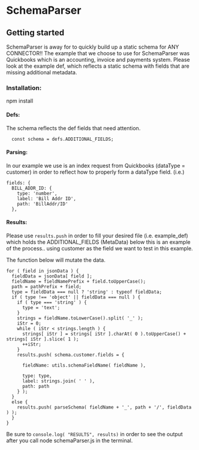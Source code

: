 # SchemaParser

## Getting started


SchemaParser is away for to quickly build up a static schema for ANY CONNECTOR!! The example that we choose to use for SchemaParser was Quickbooks which is an accounting, invoice and payments system. Please look at the example def, which reflects a static schema with fields that are missing additional metadata.


### Installation:

npm install

#### Defs:

The schema reflects the def fields that need attention.

```
  const schema = defs.ADDITIONAL_FIELDS;
  ```
#### Parsing:

 In our example we use is an index request from Quickbooks (dataType = customer) in order to reflect how to properly form a dataType field.
  (i.e.)

  ```
  fields: {
    BILL_ADDR_ID: {
      type: 'number',
      label: 'Bill Addr ID',
      path: 'BillAddr/ID'
    },
  ```

#### Results:


  Please use `results.push` in order to fill your desired file (i.e. example_def) which
  holds the ADDITIONAL_FIELDS (MetaData) below this is an example of the process.. using customer
  as the field we want to test in this example.

  The function below will mutate the data.

  ```
  for ( field in jsonData ) {
    fieldData = jsonData[ field ];
    fieldName = fieldNamePrefix + field.toUpperCase();
    path = pathPrefix + field;
    type = fieldData === null ? 'string' : typeof fieldData;
    if ( type !== 'object' || fieldData === null ) {
      if ( type === 'string' ) {
        type = 'text';
      }
      strings = fieldName.toLowerCase().split( '_' );
      iStr = 0;
      while ( iStr < strings.length ) {
        strings[ iStr ] = strings[ iStr ].charAt( 0 ).toUpperCase() + strings[ iStr ].slice( 1 );
        ++iStr;
      }
      results.push( schema.customer.fields = {

        fieldName: utils.schemaFieldName( fieldName ),

        type: type,
        label: strings.join( ' ' ),
        path: path
      } );
    }
    else {
      results.push( parseSchema( fieldName + '_', path + '/', fieldData ) );
    }
  }
  ```

  Be sure to `console.log( "RESULTS", results)` in order to see the output after you call node schemaParser.js in the terminal.
